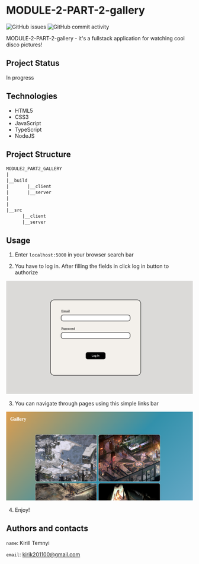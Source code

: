 # MODULE-2-PART-2-gallery #

![GitHub issues](https://img.shields.io/github/issues/MonkeyBoy248/module2_part2_gallery)
![GitHub commit activity](https://img.shields.io/github/commit-activity/w/MonkeyBoy248/module2_part2_gallery)

MODULE-2-PART-2-gallery - it's a fullstack application for watching cool disco pictures!

## Project Status ##

In progress

## Technologies ##

* HTML5
* CSS3
* JavaScript
* TypeScript
* NodeJS

## Project Structure ##

```
MODULE2_PART2_GALLERY
|
|__build
|       |__client
|       |__server
|    
|
|__src
      |__client
      |__server

```

## Usage ##

1. Enter `localhost:5000` in your browser search bar

2. You have to log in. After filling the fields in click log in button to authorize

![Log in form](resources/assets/login_form.png)

3. You can navigate through pages using this simple links bar

![Gallery](resources/assets/disco_gallery.png)

4. Enjoy!

## Authors and contacts ##

``name``: Kirill Temnyi  

``email``: [kirik201100@gmail.com](mailto:kirik201100@gmail.com)



